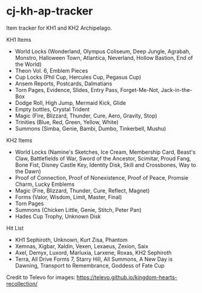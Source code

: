 # cj-kh-ap-tracker

Item tracker for KH1 and KH2 Archipelago.

KH1 Items

- World Locks (Wonderland, Olympus Coliseum, Deep Jungle, Agrabah, Monstro, Halloween Town, Atlantica, Neverland, Hollow Bastion, End of the World)
- Theon Vol. 6, Emblem Pieces
- Cup Locks (Phil Cup, Hercules Cup, Pegasus Cup)
- Ansem Reports, Postcards, Dalmatians
- Torn Pages, Evidence, Slides, Entry Pass, Forget-Me-Not, Jack-in-the-Box
- Dodge Roll, High Jump, Mermaid Kick, Glide
- Empty bottles, Crystal Trident
- Magic (Fire, Blizzard, Thunder, Cure, Aero, Gravity, Stop)
- Trinities (Blue, Red, Green, Yellow, White)
- Summons (Simba, Genie, Bambi, Dumbo, Tinkerbell, Mushu)

KH2 Items

- World Locks (Namine's Sketches, Ice Cream, Membership Card, Beast's Claw, Battlefields of War, Sword of the Ancestor, Scimitar, Proud Fang, Bone Fist, Disney Castle Key, Identity Disk, Skill and Crossbones, Way to the Dawn)
- Proof of Connection, Proof of Nonexistence, Proof of Peace, Promsie Charm, Lucky Emblems
- Magic (Fire, Blizzard, Thunder, Cure, Reflect, Magnet)
- Forms (Valor, Wisdom, Limit, Master, Final)
- Torn Pages
- Summons (Chicken Little, Genie, Stitch, Peter Pan)
- Hades Cup Trophy, Unknown Disk

Hit List

- KH1 Sephiroth, Unknown, Kurt Zisa, Phantom
- Xemnas, Xigbar, Xaldin, Vexen, Lexaeus, Zexion, Saix
- Axel, Demyx, Luxord, Marluxia, Larxene, Roxas, KH2 Sephiroth
- Terra, All Drive Forms 7, Starry Hill, All Summons, A New Day is Dawning, Transport to Remembrance, Goddess of Fate Cup

Credit to Televo for images: https://televo.github.io/kingdom-hearts-recollection/
